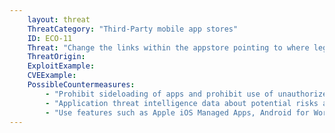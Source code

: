 ```yaml
---
    layout: threat
    ThreatCategory: "Third-Party mobile app stores"
    ID: ECO-11
    Threat: "Change the links within the appstore pointing to where legitimate apps are stored to fake or malicious versions of the apps"
    ThreatOrigin:
    ExploitExample:
    CVEExample:
    PossibleCountermeasures:
        - "Prohibit sideloading of apps and prohibit use of unauthorized app stores"
        - "Application threat intelligence data about potential risks associated with apps installed on devices"
        - "Use features such as Apple iOS Managed Apps, Android for Work, or Samsung KNOX Workspace that provide some level of separation between personal apps and enterprise apps to mitigate the impact of malicious behaviors."
---
```

